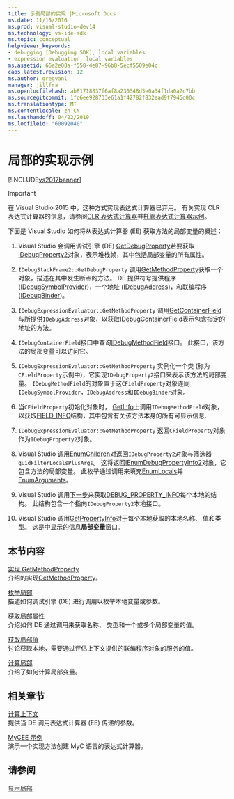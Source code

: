 ```yaml
---
title: 示例局部的实现 |Microsoft Docs
ms.date: 11/15/2016
ms.prod: visual-studio-dev14
ms.technology: vs-ide-sdk
ms.topic: conceptual
helpviewer_keywords:
- debugging [Debugging SDK], local variables
- expression evaluation, local variables
ms.assetid: 66a2e00a-f558-4e87-96b8-5ecf5509e04c
caps.latest.revision: 12
ms.author: gregvanl
manager: jillfra
ms.openlocfilehash: ab81718837f6af8a230348d5e0a34f1da0a2c7bb
ms.sourcegitcommit: 1fc6ee928733e61a1f42782f832ead9f7946d00c
ms.translationtype: MT
ms.contentlocale: zh-CN
ms.lasthandoff: 04/22/2019
ms.locfileid: "60092040"
---
```

# <a name="sample-implementation-of-locals"></a>局部的实现示例
[!INCLUDE[vs2017banner](../../includes/vs2017banner.md)]

> [!IMPORTANT]
>  在 Visual Studio 2015 中，这种方式实现表达式计算器已弃用。 有关实现 CLR 表达式计算器的信息，请参阅[CLR 表达式计算器](https://github.com/Microsoft/ConcordExtensibilitySamples/wiki/CLR-Expression-Evaluators)并[托管表达式计算器示例](https://github.com/Microsoft/ConcordExtensibilitySamples/wiki/Managed-Expression-Evaluator-Sample)。  
  
 下面是 Visual Studio 如何将从表达式计算器 (EE) 获取方法的局部变量的概述：  
  
1. Visual Studio 会调用调试引擎 (DE) [GetDebugProperty](../../extensibility/debugger/reference/idebugstackframe2-getdebugproperty.md)若要获取[IDebugProperty2](../../extensibility/debugger/reference/idebugproperty2.md)对象，表示堆栈帧，其中包括局部变量的所有属性。  
  
2. `IDebugStackFrame2::GetDebugProperty` 调用[GetMethodProperty](../../extensibility/debugger/reference/idebugexpressionevaluator-getmethodproperty.md)获取一个对象，描述在其中发生断点的方法。 DE 提供符号提供程序 ([IDebugSymbolProvider](../../extensibility/debugger/reference/idebugsymbolprovider.md))，一个地址 ([IDebugAddress](../../extensibility/debugger/reference/idebugaddress.md))，和联编程序 ([IDebugBinder](../../extensibility/debugger/reference/idebugbinder.md))。  
  
3. `IDebugExpressionEvaluator::GetMethodProperty` 调用[GetContainerField](../../extensibility/debugger/reference/idebugsymbolprovider-getcontainerfield.md)与所提供`IDebugAddress`对象，以获取[IDebugContainerField](../../extensibility/debugger/reference/idebugcontainerfield.md)表示包含指定的地址的方法。  
  
4. `IDebugContainerField`接口中查询[IDebugMethodField](../../extensibility/debugger/reference/idebugmethodfield.md)接口。 此接口，该方法的局部变量可以访问它。  
  
5. `IDebugExpressionEvaluator::GetMethodProperty` 实例化一个类 (称为`CFieldProperty`示例中)，它实现`IDebugProperty2`接口来表示该方法的局部变量。 `IDebugMethodField`的对象置于这`CFieldProperty`对象连同`IDebugSymbolProvider`，`IDebugAddress`和`IDebugBinder`对象。  
  
6. 当`CFieldProperty`初始化对象时， [GetInfo](../../extensibility/debugger/reference/idebugfield-getinfo.md)上调用`IDebugMethodField`对象，以获取[FIELD_INFO](../../extensibility/debugger/reference/field-info.md)结构，其中包含有关该方法本身的所有可显示信息.  
  
7. `IDebugExpressionEvaluator::GetMethodProperty` 返回`CFieldProperty`对象作为`IDebugProperty2`对象。  
  
8. Visual Studio 调用[EnumChildren](../../extensibility/debugger/reference/idebugproperty2-enumchildren.md)对返回`IDebugProperty2`对象与筛选器`guidFilterLocalsPlusArgs`。 这将返回[IEnumDebugPropertyInfo2](../../extensibility/debugger/reference/ienumdebugpropertyinfo2.md)对象，它包含方法的局部变量。 此枚举通过调用来填充[EnumLocals](../../extensibility/debugger/reference/idebugmethodfield-enumlocals.md)并[EnumArguments](../../extensibility/debugger/reference/idebugmethodfield-enumarguments.md)。  
  
9. Visual Studio 调用[下一步](../../extensibility/debugger/reference/ienumdebugpropertyinfo2-next.md)来获取[DEBUG_PROPERTY_INFO](../../extensibility/debugger/reference/debug-property-info.md)每个本地的结构。 此结构包含一个指向`IDebugProperty2`本地接口。  
  
10. Visual Studio 调用[GetPropertyInfo](../../extensibility/debugger/reference/idebugproperty2-getpropertyinfo.md)对于每个本地获取的本地名称、 值和类型。 这是中显示的信息**局部变量**窗口。  
  
## <a name="in-this-section"></a>本节内容  
 [实现 GetMethodProperty](../../extensibility/debugger/implementing-getmethodproperty.md)  
 介绍的实现[GetMethodProperty](../../extensibility/debugger/reference/idebugexpressionevaluator-getmethodproperty.md)。  
  
 [枚举局部](../../extensibility/debugger/enumerating-locals.md)  
 描述如何调试引擎 (DE) 进行调用以枚举本地变量或参数。  
  
 [获取局部属性](../../extensibility/debugger/getting-local-properties.md)  
 介绍如何 DE 通过调用来获取名称、 类型和一个或多个局部变量的值。  
  
 [获取局部值](../../extensibility/debugger/getting-local-values.md)  
 讨论获取本地，需要通过评估上下文提供的联编程序对象的服务的值。  
  
 [计算局部](../../extensibility/debugger/evaluating-locals.md)  
 介绍了如何计算局部变量。  
  
## <a name="related-sections"></a>相关章节  
 [计算上下文](../../extensibility/debugger/evaluation-context.md)  
 提供当 DE 调用表达式计算器 (EE) 传递的参数。  
  
 [MyCEE 示例](http://msdn.microsoft.com/624a018b-9179-402f-9d48-3aec87b48f4f)  
 演示一个实现方法创建 MyC 语言的表达式计算器。  
  
## <a name="see-also"></a>请参阅  
 [显示局部](../../extensibility/debugger/displaying-locals.md)
